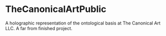 # TheCanonicalArtPublic
A holographic representation of the ontological basis at The Canonical Art LLC. A far from finished project.
